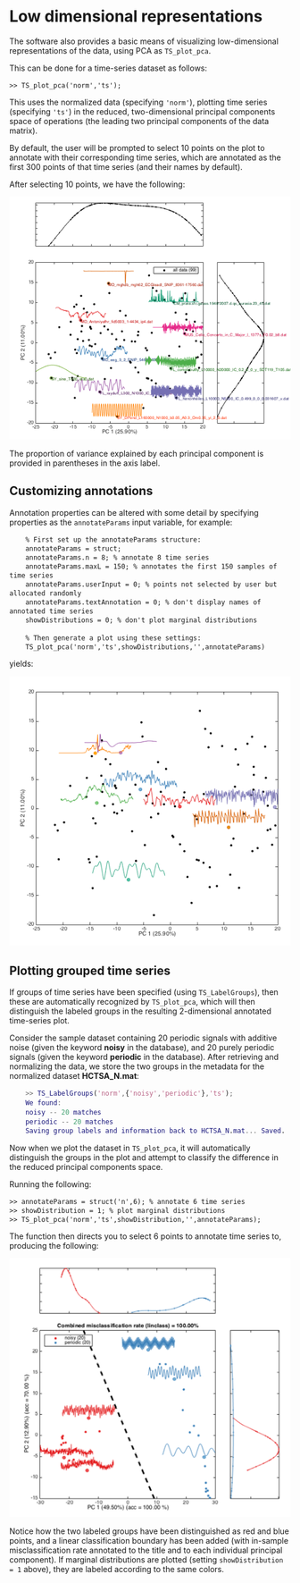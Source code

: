 # Low dimensional representations

The software also provides a basic means of visualizing low-dimensional representations of the data, using PCA as `TS_plot_pca`.

This can be done for a time-series dataset as follows:

    >> TS_plot_pca('norm','ts');
    
This uses the normalized data (specifying `'norm'`), plotting time series (specifying `'ts'`) in the reduced, two-dimensional principal components space of operations (the leading two principal components of the data matrix).

By default, the user will be prompted to select 10 points on the plot to annotate with their corresponding time series, which are annotated as the first 300 points of that time series (and their names by default).

After selecting 10 points, we have the following:

![pca_image](pca_ungrouped.png)

The proportion of variance explained by each principal component is provided in parentheses in the axis label.

## Customizing annotations

Annotation properties can be altered with some detail by specifying properties as the `annotateParams` input variable, for example:

```
    % First set up the annotateParams structure:
    annotateParams = struct;
    annotateParams.n = 8; % annotate 8 time series
    annotateParams.maxL = 150; % annotates the first 150 samples of time series
    annotateParams.userInput = 0; % points not selected by user but allocated randomly
    annotateParams.textAnnotation = 0; % don't display names of annotated time series
    showDistributions = 0; % don't plot marginal distributions
    
    % Then generate a plot using these settings:
    TS_plot_pca('norm','ts',showDistributions,'',annotateParams)
```

yields:

![annotated plot](lowDimAnnotated.png)

## Plotting grouped time series

If groups of time series have been specified (using `TS_LabelGroups`), then these are automatically recognized by `TS_plot_pca`, which will then distinguish the labeled groups in the resulting 2-dimensional annotated time-series plot.

Consider the sample dataset containing 20 periodic signals with additive noise (given the keyword **noisy** in the database), and 20 purely periodic signals (given the keyword **periodic** in the database).
After retrieving and normalizing the data, we store the two groups in the metadata for the normalized dataset **HCTSA_N.mat**:

```matlab
    >> TS_LabelGroups('norm',{'noisy','periodic'},'ts');
    We found:
    noisy -- 20 matches
    periodic -- 20 matches
    Saving group labels and information back to HCTSA_N.mat... Saved.
```
Now when we plot the dataset in `TS_plot_pca`, it will automatically distinguish the groups in the plot and attempt to classify the difference in the reduced principal components space.

Running the following:

    >> annotateParams = struct('n',6); % annotate 6 time series
    >> showDistribution = 1; % plot marginal distributions
    >> TS_plot_pca('norm','ts',showDistribution,'',annotateParams);
    
The function then directs you to select 6 points to annotate time series to, producing the following:

![](PC_noisy_periodic.png)

Notice how the two labeled groups have been distinguished as red and blue points, and a linear classification boundary has been added (with in-sample misclassification rate annotated to the title and to each individual principal component).
If marginal distributions are plotted (setting `showDistribution = 1` above), they are labeled according to the same colors.